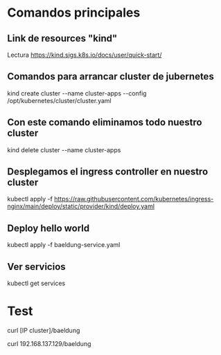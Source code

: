# Comandos principales

## Link de resources "kind"

Lectura https://kind.sigs.k8s.io/docs/user/quick-start/

## Comandos para arrancar cluster de jubernetes


kind create cluster --name cluster-apps --config /opt/kubernetes/cluster/cluster.yaml

## Con este comando eliminamos todo nuestro cluster
kind delete cluster --name cluster-apps

## Desplegamos el ingress controller en nuestro cluster

kubectl apply -f https://raw.githubusercontent.com/kubernetes/ingress-nginx/main/deploy/static/provider/kind/deploy.yaml

## Deploy hello world


kubectl apply -f baeldung-service.yaml

## Ver servicios

kubectl get services

# Test

curl [IP cluster]/baeldung

curl 192.168.137.129/baeldung
